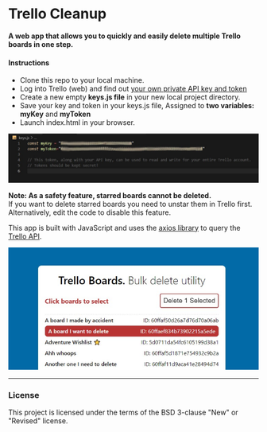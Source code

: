 # Trello Cleanup

**A web app that allows you to quickly and easily delete multiple Trello boards in one step.**<br>

#### Instructions
-  Clone this repo to your local machine.
-  Log into Trello (web) and find out [your own private API key and token](https://trello.com/app-key)
-  Create a new empty **keys.js file** in your new local project directory.
-  Save your key and token in your keys.js file, Assigned to **two variables: myKey** and **myToken**
-  Launch index.html in your browser.

<img width="800px" alt="keys file screenshot" src="https://github.com/MakeItBack/Trello-Delete-App/blob/main/keys_screenshot.jpg">


**Note: As a safety feature, starred boards cannot be deleted.**<br>
If you want to delete starred boards you need to unstar them in Trello first. Alternatively, edit the code to disable this feature.

This app is built with JavaScript and uses the [axios library](https://github.com/axios/axios) to query the [Trello API](https://developer.atlassian.com/cloud/trello/guides/rest-api/api-introduction/).

![App screenshot](https://github.com/MakeItBack/Trello-Delete-App/blob/main/app_screenshot.jpg)

---

### License

This project is licensed under the terms of the BSD 3-clause "New" or "Revised" license.<br>
